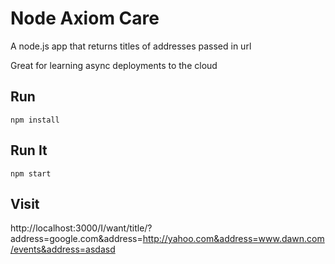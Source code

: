 # Node Axiom Care

A node.js app that returns titles of addresses passed in url

Great for learning async deployments to the cloud

## Run
`npm install`

## Run It

`npm start`

## Visit

http://localhost:3000/I/want/title/?address=google.com&address=http://yahoo.com&address=www.dawn.com/events&address=asdasd
